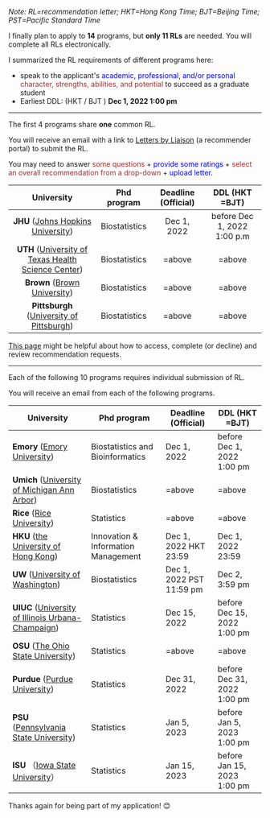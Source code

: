 

*Note: RL=recommendation letter;  HKT=Hong Kong Time;  BJT=Beijing Time; PST=Pacific Standard Time*



I finally plan to apply to **14** programs, but **only 11 RLs** are needed. You will complete all RLs electronically.



I summarized the RL requirements of different programs here:

- speak to  the applicant's <font color=blue>academic, professional, and/or personal </font> <font color=brown>character, strengths, abilities, and potential</font> to succeed as a graduate student
- Earliest DDL: (HKT / BJT ) **Dec 1, 2022 1:00 pm**

------



The first 4 programs share **one** common RL. 



You will receive an email with a link to [Letters by Liaison](https://help.liaisonedu.com/Letters_by_Liaison_Help_Center) (a  recommender portal) to submit the RL. 



You may need to answer <font color=brown>some questions</font> + <font color=blue>provide some ratings</font> + <font color=brown>select an overall recommendation from a drop-down</font> + <font color=blue>upload letter</font>.



|                          University                          |  Phd program  | Deadline (Official) |       DDL (HKT =BJT)        |
| :----------------------------------------------------------: | :-----------: | :-----------------: | :-------------------------: |
| **JHU** ([Johns Hopkins University](https://publichealth.jhu.edu/departments/biostatistics)) | Biostatistics |     Dec 1, 2022     | before Dec 1, 2022 1:00 p.m |
| **UTH** ([University of Texas Health Science Center](https://sph.uth.edu/application/)) | Biostatistics |       =above        |           =above            |
| **Brown** ([Brown University](https://graduateprograms.brown.edu/graduate-program/biostatistics-phd#admission)) | Biostatistics |       =above        |           =above            |
| **Pittsburgh** ([University of Pittsburgh](https://publichealth.pitt.edu/biostatistics/admissions-aid/admissions)) | Biostatistics |       =above        |           =above            |

 [This page](https://help.liaisonedu.com/Letters_by_Liaison_Help_Center/Completing_a_Recommendation/2_Complete_a_Recommendation) might be helpful about how to access, complete (or decline) and review recommendation requests.





------



Each of the following 10 programs requires individual submission of RL. 

You will receive an email from each of the following programs.

| University                                                   | Phd program                         | Deadline (Official)      | DDL (HKT =BJT)              |
| ------------------------------------------------------------ | ----------------------------------- | ------------------------ | --------------------------- |
| **Emory** ([Emory University](https://www.gs.emory.edu/admissions/requirements.html)) | Biostatistics and Bioinformatics    | Dec 1, 2022              | before Dec 1, 2022 1:00 pm  |
| **Umich** ([University of  Michigan Ann Arbor](https://sph.umich.edu/biostat/apply-phd-biostat.html)) | Biostatistics                       | =above                   | =above                      |
| **Rice** ([Rice University](https://statistics.rice.edu/academics/graduate/graduate-admissions)) | Statistics                          | =above                   | =above                      |
| **HKU** ([the University of Hong Kong](https://gradsch.hku.hk/gradsch/rola/online-application-for-mphil-phd-admission)) | Innovation & Information Management | Dec 1, 2022  HKT  23:59  | Dec 1, 2022  23:59          |
| **UW** ([University of Washington](https://www.biostat.washington.edu/apply/instructions#letterofrecommendation)) | Biostatistics                       | Dec 1, 2022 PST 11:59 pm | Dec 2,  3:59 pm             |
| **UIUC** ([University of Illinois Urbana-Champaign](https://stat.illinois.edu/admissions/prospective-graduate-students/application-requirements)) | Statistics                          | Dec 15, 2022             | before Dec 15, 2022 1:00 pm |
| **OSU** ([The Ohio State University](https://biostatprograms.osu.edu/biostatphd/prospective-students#applications)) | Statistics                          | =above                   | =above                      |
| **Purdue** ([Purdue University](https://www.stat.purdue.edu/index.html)) | Statistics                          | Dec 31, 2022             | before Dec 31, 2022 1:00 pm |
| **PSU** ([Pennsylvania State University](https://science.psu.edu/stat/graduate-programs/how-to-apply)) | Statistics                          | Jan 5, 2023              | before Jan 5, 2023 1:00 pm  |
| **ISU** （[Iowa State University](https://www.stat.iastate.edu/graduate-admissions-faq)） | Statistics                          | Jan 15, 2023             | before Jan 15, 2023 1:00 pm |



Thanks again for being part of my application! 😊
